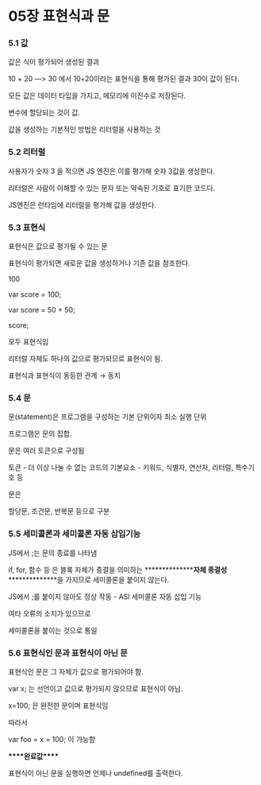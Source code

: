 # 05장 표현식과 문

### 5.1 값

값은 식이 평가되어 생성된 결과

10 + 20 —> 30 에서 10+20이라는 표현식을 통해 평가된 결과 30이 값이 된다.

모든 값은 데이터 타입을 가지고, 메모리에 이진수로 저장된다.

변수에 할당되는 것이 값.

값을 생성하는 기본적인 방법은 리터럴을 사용하는 것

### 5.2 리터럴

사용자가 숫자 3 을 적으면 JS 엔진은 이를 평가해 숫자 3값을 생성한다.

리터럴은 사람이 이해할 수 있는 문자 또는 약속된 기호로 표기한 코드다.

JS엔진은 런타임에 리터럴을 평가해 값을 생성한다.

### 5.3 표현식

표현식은 값으로 평가될 수 있는 문

표현식이 평가되면 새로운 값을 생성하거나 기존 값을 참조한다.

100

var score = 100;

var score = 50 + 50;

score;

모두 표현식임

리터럴 자체도 하나의 값으로 평가되므로 표현식이 됨.

표현식과 표현식이 동등한 관계 → 동치

### 5.4 문

문(statement)은 프로그램을 구성하는 기본 단위이자 최소 실행 단위

프로그램은 문의 집합.

문은 여러 토큰으로 구성됨

토큰 - 더 이상 나눌 수 없는 코드의 기본요소 - 키워드, 식별자, 연산자, 리터럴, 특수기호 등

문은

할당문, 조건문, 반복문 등으로 구분

### 5.5 세미콜론과 세미콜론 자동 삽입기능

JS에서 ;는 문의 종료를 나타냄

if, for, 함수 등 은 블록 자체가 종결을 의미하는 ************\*\*************자체 종결성************\*\*************을 가지므로 세미콜론을 붙이지 않는다.

JS에서 ;를 붙이지 않아도 정상 작동 - ASI 세미콜론 자동 삽입 기능

여타 오류의 소지가 있으므로

세미콜론을 붙이는 것으로 통일

### 5.6 표현식인 문과 표현식이 아닌 문

표현식인 문은 그 자체가 값으로 평가되어야 함.

var x; 는 선언이고 값으로 평가되지 않으므로 표현식이 아님.

x=100; 은 완전한 문이며 표현식임

따라서

var foo = x = 100; 이 가능함

******\*\*\*\*******완료값******\*\*\*\*******

표현식이 아닌 문을 실행하면 언제나 undefined를 출력한다.
